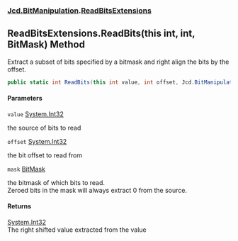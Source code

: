 ### [Jcd.BitManipulation](Jcd.BitManipulation.md 'Jcd.BitManipulation').[ReadBitsExtensions](Jcd.BitManipulation.ReadBitsExtensions.md 'Jcd.BitManipulation.ReadBitsExtensions')

## ReadBitsExtensions.ReadBits(this int, int, BitMask) Method

Extract a subset of bits specified by a bitmask and right align the bits by the offset.

```csharp
public static int ReadBits(this int value, int offset, Jcd.BitManipulation.BitMask mask);
```

#### Parameters

<a name='Jcd.BitManipulation.ReadBitsExtensions.ReadBits(thisint,int,Jcd.BitManipulation.BitMask).value'></a>

`value` [System.Int32](https://docs.microsoft.com/en-us/dotnet/api/System.Int32 'System.Int32')

the source of bits to read

<a name='Jcd.BitManipulation.ReadBitsExtensions.ReadBits(thisint,int,Jcd.BitManipulation.BitMask).offset'></a>

`offset` [System.Int32](https://docs.microsoft.com/en-us/dotnet/api/System.Int32 'System.Int32')

the bit offset to read from

<a name='Jcd.BitManipulation.ReadBitsExtensions.ReadBits(thisint,int,Jcd.BitManipulation.BitMask).mask'></a>

`mask` [BitMask](Jcd.BitManipulation.BitMask.md 'Jcd.BitManipulation.BitMask')

the bitmask of which bits to read.  
Zeroed bits in the mask will always extract 0 from the source.

#### Returns

[System.Int32](https://docs.microsoft.com/en-us/dotnet/api/System.Int32 'System.Int32')  
The right shifted value extracted from the value